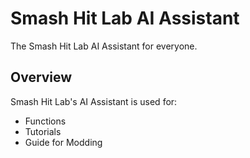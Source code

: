 # Smash Hit Lab AI Assistant
The Smash Hit Lab AI Assistant for everyone.

## Overview 
Smash Hit Lab's AI Assistant is used for:

- Functions
- Tutorials
- Guide for Modding
